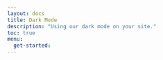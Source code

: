 ```yaml
---
layout: docs
title: Dark Mode
description: "Using our dark mode on your site."
toc: true
menu:
  get-started:    
---
```


